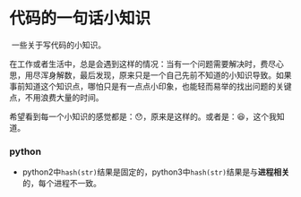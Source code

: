 # 代码的一句话小知识

​		一些关于写代码的小知识。

​		在工作或者生活中，总是会遇到这样的情况：当有一个问题需要解决时，费尽心思，用尽浑身解数，最后发现，原来只是一个自己先前不知道的小知识导致。如果事前知道这个知识点，哪怕只是有一点点小印象，也能轻而易举的找出问题的关键点，不用浪费大量的时间。

​		希望看到每一个小知识的感觉都是：😯，原来是这样的。或者是：😆，这个我知道。

### python

- python2中`hash(str)`结果是固定的，python3中`hash(str)`结果是与**进程相关**的，每个进程不一致。


